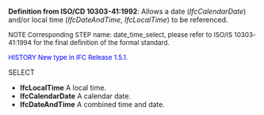 ﻿**Definition from ISO/CD 10303-41:1992**: Allows a date (_IfcCalendarDate_) and/or local time (_IfcDateAndTime_, _IfcLocalTime_) to be referenced.

> <font size="-1">
  NOTE Corresponding STEP name: date_time_select, please refer to ISO/IS 10303-41:1994
  for the final definition of the formal standard.
</font>

> <font size="-1" color="#0000FF">
  HISTORY New type in IFC Release 1.5.1.
</font>

SELECT

* **IfcLocalTime** A local time.
* **IfcCalendarDate** A calendar date.
* **IfcDateAndTime** A combined time and date.